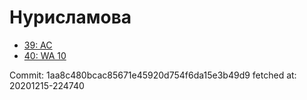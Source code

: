 # Нурисламова
- [39: AC](39.md)
- [40: WA 10](40.md)

Commit: 1aa8c480bcac85671e45920d754f6da15e3b49d9
 fetched at: 20201215-224740
